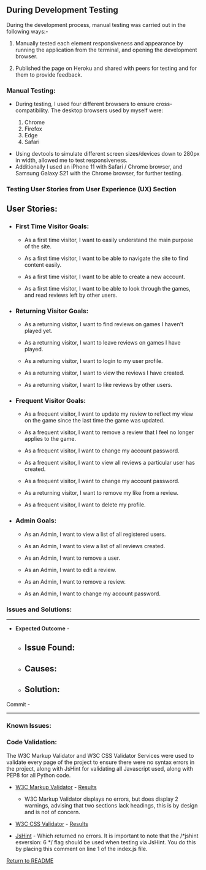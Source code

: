 
## **During Development Testing**
During the development process, manual testing was carried out in the following ways:-

1. Manually tested each element responsiveness and appearance by running the application from the terminal, and opening the development browser.

1. Published the page on Heroku and shared with peers for testing and for them to provide feedback.

### **Manual Testing:**
* During testing, I used four different browsers to ensure cross-compatibility. The desktop browsers used by myself were:

  1. Chrome
  1. Firefox  
  1. Edge
  1. Safari

- Using devtools to simulate different screen sizes/devices down to 280px in width, allowed me to test responsiveness. 
- Additionally I used an iPhone 11 with Safari / Chrome browser, and Samsung Galaxy S21 with the Chrome browser, for further testing.

### **Testing User Stories from User Experience (UX) Section**

## **User Stories**:

* ### First Time Visitor Goals:
  * As a first time visitor, I want to easily understand the main purpose of the site.

  * As a first time visitor, I want to be able to navigate the site to find content easily.

  * As a first time visitor, I want to be able to create a new account.

  * As a first time visitor, I want to be able to look through the games, and read reviews left by other users.

* ### Returning Visitor Goals:
  * As a returning visitor, I want to find reviews on games I haven't played yet.

  * As a returning visitor, I want to leave reviews on games I have played.

  * As a returning visitor, I want to login to my user profile.

  * As a returning visitor, I want to view the reviews I have created.

  * As a returning visitor, I want to like reviews by other users.

* ### Frequent Visitor Goals:
  * As a frequent visitor, I want to update my review to reflect my view on the game since the last time the game was updated.

  * As a frequent visitor, I want to remove a review that I feel no longer applies to the game.

  * As a frequent visitor, I want to change my account password.

  * As a frequent visitor, I want to view all reviews a particular user has created.

  * As a frequent visitor, I want to change my account password.

  * As a returning visitor, I want to remove my like from a review.

  * As a frequent visitor, I want to delete my profile.

* ### Admin Goals:
  * As an Admin, I want to view a list of all registered users.

  * As an Admin, I want to view a list of all reviews created.

  * As an Admin, I want to remove a user.

  * As an Admin, I want to edit a review.

  * As an Admin, I want to remove a review.

  * As an Admin, I want to change my account password.

 
### **Issues and Solutions:**

---

- **Expected Outcome** - 

    - **Issue Found:**
        - 

    - **Causes:**
        - 

    - **Solution:** 
        - 


Commit - [](https://github.com/Niki-Tester/gamestar/commit/)

---

### **Known Issues:**


### **Code Validation:**

The W3C Markup Validator and W3C CSS Validator Services were used to validate every page of the project to ensure there were no syntax errors in the project, along with JsHint for validating all Javascript used, along with PEP8 for all Python code.

- [W3C Markup Validator](https://validator.w3.org/) - [Results](https://validator.w3.org/nu/?doc=https%3A%2F%2Fniki-tester.github.io%2Fbattle-dice%2F)
    - W3C Markup Validator displays no errors, but does display 2 warnings, advising that two sections lack headings, this is by design and is not of concern.


- [W3C CSS Validator](https://jigsaw.w3.org/css-validator/#validate_by_input) - [Results]()

    
- [JsHint](https://jshint.com/) - Which returned no errors. It is important to note that the /*jshint esversion: 6 */ flag should be used when testing via JsHint. You do this by placing this comment on line 1 of the index.js file.

[Return to README](/README.md)
